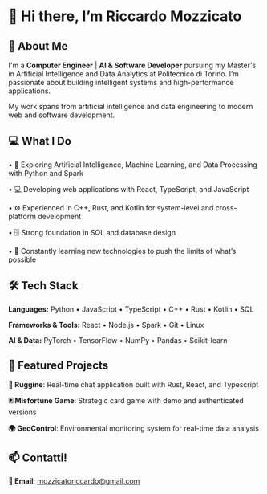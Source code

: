 # 👋 Hi there, I’m Riccardo Mozzicato
## 🚀 About Me

I'm a **Computer Engineer** | **AI & Software Developer** pursuing my Master's in Artificial Intelligence and Data Analytics at Politecnico di Torino. I’m passionate about building intelligent systems and high-performance applications.

My work spans from artificial intelligence and data engineering to modern web and software development.

## 💻 What I Do
•	🧠 Exploring Artificial Intelligence, Machine Learning, and Data Processing with Python and Spark

•	💻 Developing web applications with React, TypeScript, and JavaScript

•	⚙️ Experienced in C++, Rust, and Kotlin for system-level and cross-platform development

•	🗄️ Strong foundation in SQL and database design

•	🌱 Constantly learning new technologies to push the limits of what’s possible

## 🛠️ Tech Stack
**Languages:** Python • JavaScript • TypeScript • C++ • Rust • Kotlin • SQL

**Frameworks & Tools:** React • Node.js • Spark • Git • Linux

**AI & Data:** PyTorch • TensorFlow • NumPy • Pandas • Scikit-learn

## 🌟 Featured Projects

**🦀 Ruggine**: Real-time chat application built with Rust, React, and Typescript

**🃏 Misfortune Game**: Strategic card game with demo and authenticated versions

**🌍 GeoControl**: Environmental monitoring system for real-time data analysis

## 📫 Contatti!
**📧 Email**: mozzicatoriccardo@gmail.com
